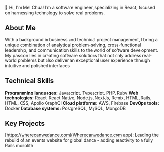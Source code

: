 👋 Hi, I'm Mel Chua! I'm a software engineer, specializing in React, focused on harnessing technology to solve real problems.

## About Me
With a background in business and technical project management, I bring a unique combination of analytical problem-solving, cross-functional leadership, and communication skills to the world of software development. My passion lies in creating software solutions that not only address real-world problems but also deliver an exceptional user experience through intuitive and polished interfaces.

## Technical Skills
**Programming languages:** Javascript, Typescript, PHP, Ruby
**Web technologies:** React, React Native, Node.js, NextJs, Remix, HTML, Rails, HTML, CSS, Apollo GraphQl
**Cloud platforms:** AWS, Firebase
**DevOps tools:** Docker
**Database systems:** PostgreSQL, MySQL, MongoDB

## Key Projects
[https://wherecanwedance.com](Wherecanwedance.com app): Leading the rebuild of an events website for global dance - adding reactivity to a fully Rails monolith
